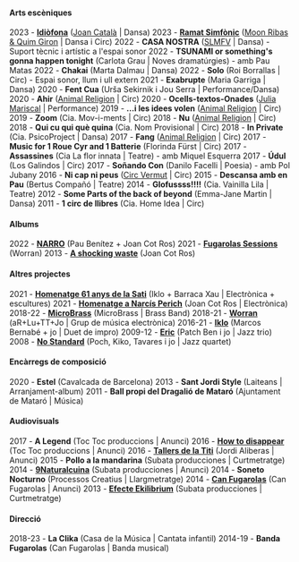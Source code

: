 #### Arts escèniques

2023 - **[Idiòfona](https://www.joancatala.pro/es/idiofona-es/)** ([Joan Català](https://www.joancatala.pro) | Dansa)
2023 - **[Ramat Simfònic](https://www.moonribasquimgiron.com/ramat-simf%C3%B2nic)** ([Moon Ribas & Quim Giron](https://www.moonribasquimgiron.com) | Dansa i Circ)
2022 - **CASA NOSTRA** ([SLMFV](https://www.silosmartesfueranviernes.com/casa-nostra/) | Dansa) - Suport tècnic i artístic a l'espai sonor
2022 - **TSUNAMI or something's gonna happen tonight** (Carlota Grau | Noves dramatúrgies) - amb Pau Matas
2022 - **Chakai** (Marta Dalmau | Dansa)
2022 - **Solo** (Roi Borrallas | Circ) - Espai sonor, llum i ull extern
2021 - **Exabrupte** (Maria Garriga | Dansa)
2020 - **Fent Cua** (Urša Sekirnik i Jou Serra | Performance/Dansa)
2020 - **Ahir** ([Animal Religion](http://www.animalreligion.com/) | Circ)
2020 - **Ocells-textos-Onades** ([Julia Mariscal](http://www.juliamariscal.com/) | Performance)
2019 - **…i les idees volen** ([Animal Religion](http://www.animalreligion.com/) | Circ)
2019 - **Zoom** (Cia. Mov-i-ments	| Circ)
2018 - **Nu** ([Animal Religion](http://www.animalreligion.com/) | Circ)
2018 - **Qui cu qui què quina** (Cia. Nom Provisional | Circ)
2018 - **In Private** (Cia. PsicoProject | Dansa)
2017 - **Fang** ([Animal Religion](http://www.animalreligion.com/) | Circ)
2017 - **Music for 1 Roue Cyr and 1 Batterie** (Florinda Fürst | Circ)
2017 - **Assassines** (Cia La flor innata | Teatre) - amb Miquel Esquerra
2017 - **Údul** (Los Galindos | Circ)
2017 - **Soñando Con** (Danilo Facelli | Poesia) - amb Pol Jubany
2016 - **Ni cap ni peus** ([Circ Vermut](http://www.circvermut.com/) | Circ)
2015 - **Descansa amb en Pau** (Bertus Compañó | Teatre)
2014 - **Glofussss!!!!** (Cia. Vainilla Lila | Teatre)
2012 - **Some Parts of the back of beyond** (Emma-Jane Martin | Dansa)
2011 - **1 circ de llibres** (Cia. Home Idea | Circ)


#### Albums
2022 - **[NARRO](https://narro.bandcamp.com/album/narro)** (Pau Benítez + Joan Cot Ros)
2021 - **[Fugarolas Sessions](https://worran.bandcamp.com/album/fugarolas-sessions)** (Worran)
2013 - **[A shocking waste](https://soundcloud.com/oanotos/sets/a-shocking-waste-1)** (Joan Cot Ros)


#### Altres projectes 
2021 - **[Homenatge 61 anys de la Sati](https://teatrelagarriga.cat/programacio/homenatge-61-anys-de-la-sati/)** (Iklo + Barraca Xau | Electrònica + escultures)
2021 - **[Homenatge a Narcís Perich](https://www.youtube.com/watch?v=FSU2bZFj9E0)** (Joan Cot Ros | Electrònica)
2018-22 - **[MicroBrass](https://soundcloud.com/microbrass)** (MicroBrass | Brass Band)
2018-21 - **[Worran](https://soundcloud.com/user-385742958)** (aR+Lu+TT+Jo | Grup de música electrònica)
2016-21 - **[Iklo](http://www.tecnonucleo.org/index.php?page=release&release=41)** (Marcos Bernabé + jo | Duet de impro)
2009-12 - **[Eric](https://soundcloud.com/benjamin-cerigo/eric-eric)** (Patch Ben i jo	 | Jazz trio)
2008 - **[No Standard](https://www.youtube.com/watch?v=i4ph25X7hR0)** (Poch, Kiko, Tavares i jo | Jazz quartet)


#### Encàrregs de composició
2020 - **Estel** (Cavalcada de Barcelona)
2013 - **Sant Jordi Style** (Laiteans | Arranjament-album)
2011 - 	**Ball propi del Dragalió de Mataró** (Ajuntament de Mataró | Música)


#### Audiovisuals
2017 - **A Legend** (Toc Toc produccions | Anunci)
2016 - **[How to disappear](https://vimeo.com/173626075)** (Toc Toc produccions | Anunci)
2016 - **[Tallers de la Titi](https://vimeo.com/151167877)** (Jordi Aliberas | Anunci)
2015 - **Pollo a la mandarina** (Subata producciones | Curtmetratge)
2014 - **[9Naturalcuina](https://vimeo.com/96826237)** (Subata producciones | Anunci)
2014 - **Soneto Nocturno** (Processos Creatius | Llargmetratge)
2014 - **[Can Fugarolas](https://vimeo.com/80737027)** (Can Fugarolas | Anunci)
2013 - **[Efecte Ekilibrium](https://vimeo.com/64945264)** (Subata producciones | Curtmetratge)


#### Direcció
2018-23 - **La Clika** (Casa de la Música | Cantata infantil)
2014-19 - **Banda Fugarolas** (Can Fugarolas | Banda musical)
